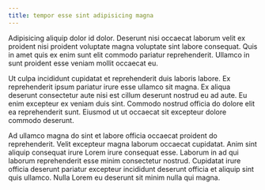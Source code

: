 ```yaml
---
title: tempor esse sint adipisicing magna
---
```


Adipisicing aliquip dolor id dolor. Deserunt nisi occaecat laborum velit ex proident nisi proident voluptate magna voluptate sint labore consequat. Quis in amet quis ex enim sunt elit commodo pariatur reprehenderit. Ullamco in sunt proident esse veniam mollit occaecat eu.

Ut culpa incididunt cupidatat et reprehenderit duis laboris labore. Ex reprehenderit ipsum pariatur irure esse ullamco sit magna. Ex aliqua deserunt consectetur aute nisi est cillum deserunt nostrud eu ad aute. Eu enim excepteur ex veniam duis sint. Commodo nostrud officia do dolore elit ea reprehenderit sunt. Eiusmod ut ut occaecat sit excepteur dolore commodo deserunt.

Ad ullamco magna do sint et labore officia occaecat proident do reprehenderit. Velit excepteur magna laborum occaecat cupidatat. Anim sint aliquip consequat irure Lorem irure consequat esse. Laborum in ad qui laborum reprehenderit esse minim consectetur nostrud. Cupidatat irure officia deserunt pariatur excepteur incididunt deserunt officia et aliquip sint quis ullamco. Nulla Lorem eu deserunt sit minim nulla qui magna.